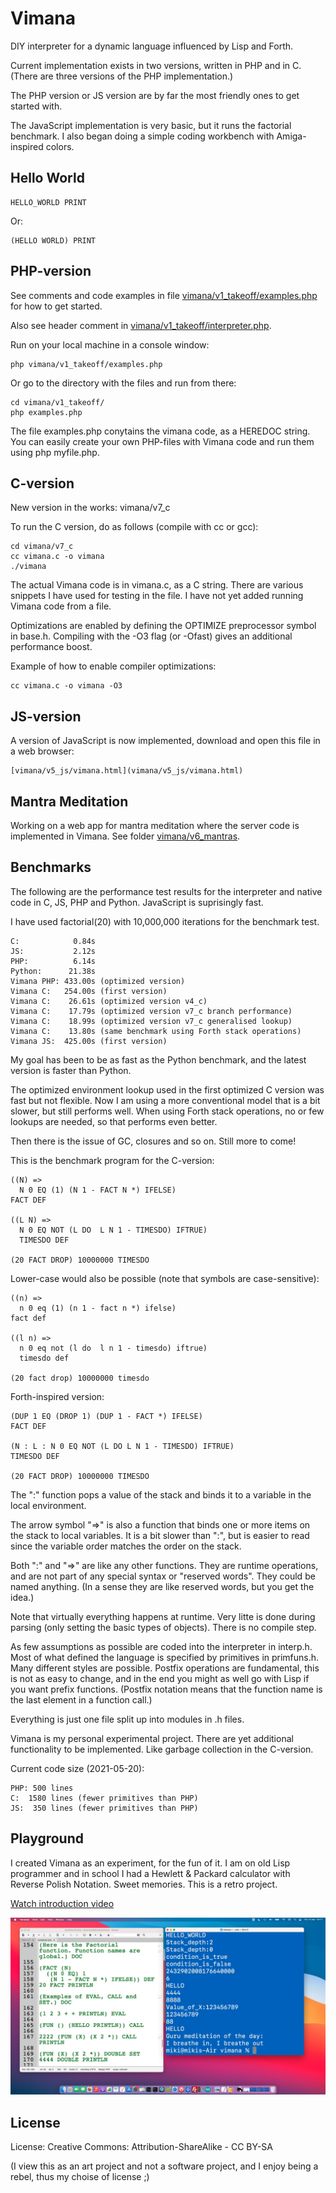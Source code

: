 # Vimana

DIY interpreter for a dynamic language influenced by Lisp and Forth.

Current implementation exists in two versions, written in PHP and in C.
(There are three versions of the PHP implementation.)

The PHP version or JS version are by far the most friendly ones to get started with.

The JavaScript implementation is very basic, but it runs the factorial benchmark. I also began doing a simple coding workbench with Amiga-inspired colors.

## Hello World

    HELLO_WORLD PRINT

Or:

    (HELLO WORLD) PRINT

## PHP-version

See comments and code examples in file [vimana/v1_takeoff/examples.php](vimana/v1_takeoff/examples.php) for how to get started.

Also see header comment in [vimana/v1_takeoff/interpreter.php](vimana/v1_takeoff/interpreter.php).

Run on your local machine in a console window:

    php vimana/v1_takeoff/examples.php

Or go to the directory with the files and run from there:

    cd vimana/v1_takeoff/
    php examples.php

The file examples.php conytains the vimana code, as a HEREDOC string. You can easily create your own PHP-files with Vimana code and run them using php myfile.php.

## C-version

New version in the works: vimana/v7_c

To run the C version, do as follows (compile with cc or gcc):

    cd vimana/v7_c
    cc vimana.c -o vimana
    ./vimana

The actual Vimana code is in vimana.c, as a C string. There are various snippets I have used for testing in the file. I have not yet added running Vimana code from a file.

Optimizations are enabled by defining the OPTIMIZE preprocessor symbol in base.h. Compiling with the -O3 flag (or -Ofast) gives an additional performance boost. 

Example of how to enable compiler optimizations:

    cc vimana.c -o vimana -O3

## JS-version

A version of JavaScript is now implemented, download and open this file in a web browser:

    [vimana/v5_js/vimana.html](vimana/v5_js/vimana.html)

## Mantra Meditation

Working on a web app for mantra meditation where the server code is implemented in Vimana. See folder [vimana/v6_mantras](vimana/v6_mantras).

## Benchmarks

The following are the performance test results for the interpreter and native code in C, JS, PHP and Python. JavaScript is suprisingly fast.

I have used factorial(20) with 10,000,000 iterations for the benchmark test.

    C:            0.84s
    JS:           2.12s
    PHP:          6.14s
    Python:      21.38s
    Vimana PHP: 433.00s (optimized version)
    Vimana C:   254.00s (first version)
    Vimana C:    26.61s (optimized version v4_c)
    Vimana C:    17.79s (optimized version v7_c branch performance)
    Vimana C:    18.99s (optimized version v7_c generalised lookup)
    Vimana C:    13.80s (same benchmark using Forth stack operations)
    Vimana JS:  425.00s (first version)

My goal has been to be as fast as the Python benchmark, and the latest version is faster than Python.

The optimized environment lookup used in the first optimized C version was fast but not flexible. Now I am using a more conventional model that is a bit slower, but still performs well. When using Forth stack operations, no or few lookups are needed, so that performs even better.

Then there is the issue of GC, closures and so on. Still more to come!

This is the benchmark program for the C-version:

    ((N) =>
      N 0 EQ (1) (N 1 - FACT N *) IFELSE)
    FACT DEF

    ((L N) =>
      N 0 EQ NOT (L DO  L N 1 - TIMESDO) IFTRUE)
      TIMESDO DEF 

    (20 FACT DROP) 10000000 TIMESDO

Lower-case would also be possible (note that symbols are case-sensitive):

    ((n) =>
      n 0 eq (1) (n 1 - fact n *) ifelse)
    fact def

    ((l n) =>
      n 0 eq not (l do  l n 1 - timesdo) iftrue)
      timesdo def 

    (20 fact drop) 10000000 timesdo

Forth-inspired version:

    (DUP 1 EQ (DROP 1) (DUP 1 - FACT *) IFELSE) 
    FACT DEF

    (N : L : N 0 EQ NOT (L DO L N 1 - TIMESDO) IFTRUE) 
    TIMESDO DEF

    (20 FACT DROP) 10000000 TIMESDO

The ":" function pops a value of the stack and binds it to a variable in the local environment. 

The arrow symbol "=>" is also a function that binds one or more items on the stack to local variables. It is a bit slower than ":", but is easier to read since the variable order matches the order on the stack.

Both ":" and "=>" are like any other functions. They are runtime operations, and are not part of any special syntax or "reserved words". They could be named anything. (In a sense they are like reserved words, but you get the idea.)

Note that virtually everything happens at runtime. Very litte is done during parsing (only setting the basic types of objects). There is no compile step.

As few assumptions as possible are coded into the interpreter in interp.h. Most of what defined the language is specified by primitives in primfuns.h. Many different styles are possible. Postfix operations are fundamental, this is not as easy to change, and in the end you might as well go with Lisp if you want prefix functions. (Postfix notation means that the function name is the last element in a function call.) 

Everything is just one file split up into modules in .h files.

Vimana is my personal experimental project. There are yet additional functionality to be implemented. Like garbage collection in the C-version.

Current code size (2021-05-20):

    PHP: 500 lines
    C:  1580 lines (fewer primitives than PHP)
    JS:  350 lines (fewer primitives than PHP)

## Playground

I created Vimana as an experiment, for the fun of it. I am on old Lisp programmer and in school I had a Hewlett & Packard calculator with Reverse Polish Notation. Sweet memories. This is a retro project.

[Watch introduction video](https://youtu.be/BE7UpUuumc4)

![Screenshot](screenshot.jpg)

## License

License: Creative Commons: Attribution-ShareAlike - CC BY-SA

(I view this as an art project and not a software project, and I enjoy being a rebel, thus my choise of license ;)
